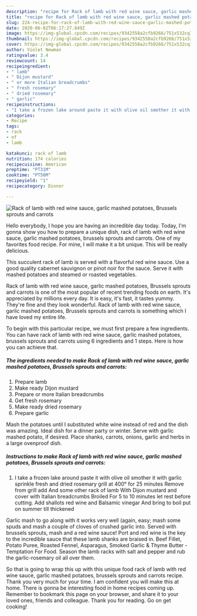 ```yaml
---
description: "recipe for Rack of lamb with red wine sauce, garlic mashed potatoes, Brussels sprouts and carrots | how to cook Rack of lamb with red wine sauce, garlic mashed potatoes, Brussels sprouts and carrots"
title: "recipe for Rack of lamb with red wine sauce, garlic mashed potatoes, Brussels sprouts and carrots | how to cook Rack of lamb with red wine sauce, garlic mashed potatoes, Brussels sprouts and carrots"
slug: 224-recipe-for-rack-of-lamb-with-red-wine-sauce-garlic-mashed-potatoes-brussels-sprouts-and-carrots-how-to-cook-rack-of-lamb-with-red-wine-sauce-garlic-mashed-potatoes-brussels-sprouts-and-carrots
date: 2020-06-02T06:17:27.849Z
image: https://img-global.cpcdn.com/recipes/9342558a2cfb9266/751x532cq70/rack-of-lamb-with-red-wine-sauce-garlic-mashed-potatoes-brussels-sprouts-and-carrots-recipe-main-photo.jpg
thumbnail: https://img-global.cpcdn.com/recipes/9342558a2cfb9266/751x532cq70/rack-of-lamb-with-red-wine-sauce-garlic-mashed-potatoes-brussels-sprouts-and-carrots-recipe-main-photo.jpg
cover: https://img-global.cpcdn.com/recipes/9342558a2cfb9266/751x532cq70/rack-of-lamb-with-red-wine-sauce-garlic-mashed-potatoes-brussels-sprouts-and-carrots-recipe-main-photo.jpg
author: Violet Newman
ratingvalue: 3.4
reviewcount: 14
recipeingredient:
- " lamb"
- " Dijon mustard"
- " or more Italian breadcrumbs"
- " fresh rosemary"
- " dried rosemary"
- " garlic"
recipeinstructions:
- "I take a frozen lake around paste it with olive oil smother it with garlic sprinkle fresh and dried rosemary grill at 400° for 25 minutes Remove from grill add And some other rack of lamb With Dijon mustard and cover with Italian breadcrumbs Broiled For 5 to 10 minutes let rest before cutting. Add shallots red wine and Balsamic vinegar And bring to boil put on summer till thickened"
categories:
- Recipe
tags:
- rack
- of
- lamb

katakunci: rack of lamb 
nutrition: 174 calories
recipecuisine: American
preptime: "PT31M"
cooktime: "PT50M"
recipeyield: "1"
recipecategory: Dinner

---
```



![Rack of lamb with red wine sauce, garlic mashed potatoes, Brussels sprouts and carrots](https://img-global.cpcdn.com/recipes/9342558a2cfb9266/751x532cq70/rack-of-lamb-with-red-wine-sauce-garlic-mashed-potatoes-brussels-sprouts-and-carrots-recipe-main-photo.jpg)

Hello everybody, I hope you are having an incredible day today. Today, I'm gonna show you how to prepare a unique dish, rack of lamb with red wine sauce, garlic mashed potatoes, brussels sprouts and carrots. One of my favorites food recipe. For mine, I will make it a bit unique. This will be really delicious.

This succulent rack of lamb is served with a flavorful red wine sauce. Use a good quality cabernet sauvignon or pinot noir for the sauce. Serve it with mashed potatoes and steamed or roasted vegetables.

Rack of lamb with red wine sauce, garlic mashed potatoes, Brussels sprouts and carrots is one of the most popular of recent trending foods on earth. It's appreciated by millions every day. It is easy, it's fast, it tastes yummy. They're fine and they look wonderful. Rack of lamb with red wine sauce, garlic mashed potatoes, Brussels sprouts and carrots is something which I have loved my entire life.


To begin with this particular recipe, we must first prepare a few ingredients. You can have rack of lamb with red wine sauce, garlic mashed potatoes, brussels sprouts and carrots using 6 ingredients and 1 steps. Here is how you can achieve that.

<!--inarticleads1-->

##### The ingredients needed to make Rack of lamb with red wine sauce, garlic mashed potatoes, Brussels sprouts and carrots:

1. Prepare  lamb
1. Make ready  Dijon mustard
1. Prepare  or more Italian breadcrumbs
1. Get  fresh rosemary
1. Make ready  dried rosemary
1. Prepare  garlic


Mash the potatoes until I substituted white wine instead of red and the dish was amazing. Ideal dish for a dinner party or winter. Serve with garlic mashed potato, if desired. Place shanks, carrots, onions, garlic and herbs in a large ovenproof dish. 

<!--inarticleads2-->

##### Instructions to make Rack of lamb with red wine sauce, garlic mashed potatoes, Brussels sprouts and carrots:

1. I take a frozen lake around paste it with olive oil smother it with garlic sprinkle fresh and dried rosemary grill at 400° for 25 minutes Remove from grill add And some other rack of lamb With Dijon mustard and cover with Italian breadcrumbs Broiled For 5 to 10 minutes let rest before cutting. Add shallots red wine and Balsamic vinegar And bring to boil put on summer till thickened


Garlic mash to go along with it works very well (again, easy; mash some spuds and mash a couple of cloves of crushed garlic into. Served with brussels sprouts, mash and a red wine sauce! Port and red wine is the key to the incredible sauce that these lamb shanks are braised in. Beef Fillet, Potato Puree, Roasted Fennel, Asparagus, Smoked Garlic &amp; Thyme Butter - Temptation For Food. Season the lamb racks with salt and pepper and rub the garlic-rosemary oil all over them. 

So that is going to wrap this up with this unique food rack of lamb with red wine sauce, garlic mashed potatoes, brussels sprouts and carrots recipe. Thank you very much for your time. I am confident you will make this at home. There is gonna be interesting food in home recipes coming up. Remember to bookmark this page on your browser, and share it to your loved ones, friends and colleague. Thank you for reading. Go on get cooking!
